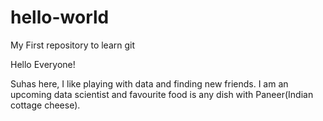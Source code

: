 # hello-world
My First repository to learn git

Hello Everyone!

Suhas here, I like playing with data and finding new friends.
I am an upcoming data scientist and favourite food is any dish with Paneer(Indian cottage cheese).
